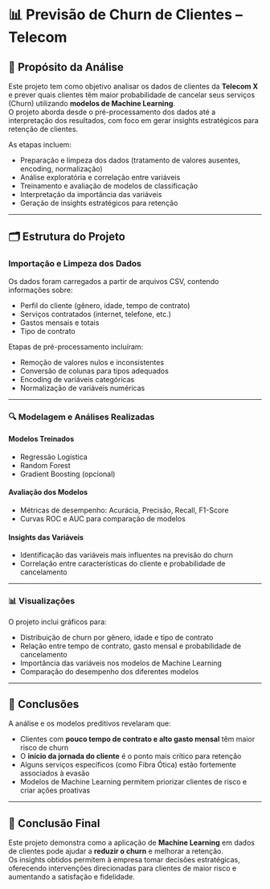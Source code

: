 # 📊 Previsão de Churn de Clientes – Telecom

## 🎯 Propósito da Análise

Este projeto tem como objetivo analisar os dados de clientes da **Telecom X** e prever quais clientes têm maior probabilidade de cancelar seus serviços (Churn) utilizando **modelos de Machine Learning**.  
O projeto aborda desde o pré-processamento dos dados até a interpretação dos resultados, com foco em gerar insights estratégicos para retenção de clientes.  

As etapas incluem:

- Preparação e limpeza dos dados (tratamento de valores ausentes, encoding, normalização)
- Análise exploratória e correlação entre variáveis
- Treinamento e avaliação de modelos de classificação
- Interpretação da importância das variáveis
- Geração de insights estratégicos para retenção

---

## 🗂 Estrutura do Projeto

### Importação e Limpeza dos Dados
Os dados foram carregados a partir de arquivos CSV, contendo informações sobre:
- Perfil do cliente (gênero, idade, tempo de contrato)
- Serviços contratados (internet, telefone, etc.)
- Gastos mensais e totais
- Tipo de contrato

Etapas de pré-processamento incluíram:
- Remoção de valores nulos e inconsistentes
- Conversão de colunas para tipos adequados
- Encoding de variáveis categóricas
- Normalização de variáveis numéricas

---

### 🔍 Modelagem e Análises Realizadas

#### Modelos Treinados
- Regressão Logística
- Random Forest
- Gradient Boosting (opcional)

#### Avaliação dos Modelos
- Métricas de desempenho: Acurácia, Precisão, Recall, F1-Score
- Curvas ROC e AUC para comparação de modelos

#### Insights das Variáveis
- Identificação das variáveis mais influentes na previsão do churn
- Correlação entre características do cliente e probabilidade de cancelamento

---

### 📊 Visualizações
O projeto inclui gráficos para:
- Distribuição de churn por gênero, idade e tipo de contrato
- Relação entre tempo de contrato, gasto mensal e probabilidade de cancelamento
- Importância das variáveis nos modelos de Machine Learning
- Comparação do desempenho dos diferentes modelos

---

## 📌 Conclusões

A análise e os modelos preditivos revelaram que:
- Clientes com **pouco tempo de contrato e alto gasto mensal** têm maior risco de churn
- O **início da jornada do cliente** é o ponto mais crítico para retenção
- Alguns serviços específicos (como Fibra Ótica) estão fortemente associados à evasão
- Modelos de Machine Learning permitem priorizar clientes de risco e criar ações proativas

---

## 🏁 Conclusão Final

Este projeto demonstra como a aplicação de **Machine Learning** em dados de clientes pode ajudar a **reduzir o churn** e melhorar a retenção.  
Os insights obtidos permitem à empresa tomar decisões estratégicas, oferecendo intervenções direcionadas para clientes de maior risco e aumentando a satisfação e fidelidade.

